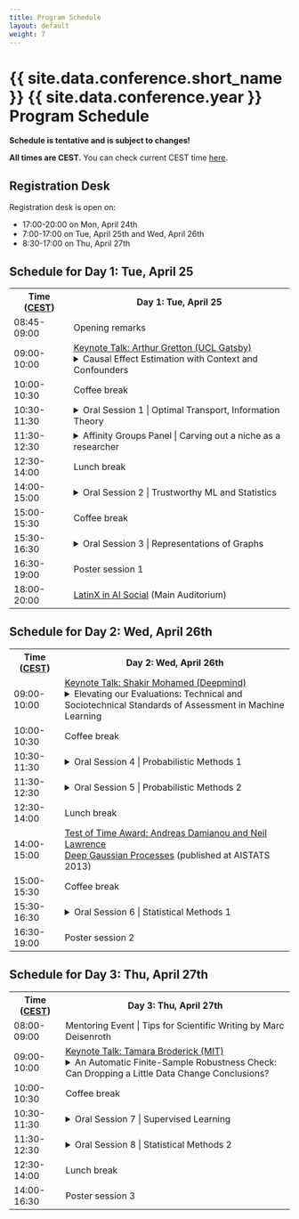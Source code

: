 ```yaml
---
title: Program Schedule
layout: default
weight: 7
---
```


# {{ site.data.conference.short_name }} {{ site.data.conference.year }} Program Schedule 

**Schedule is tentative and is subject to changes!**

**All times are CEST.**
You can check current CEST time [here](https://time.is/CEST).


## Registration Desk

Registration desk is open on:
+ 17:00-20:00 on Mon, April 24th
+ 7:00-17:00 on Tue, April 25th and Wed, April 26th
+ 8:30-17:00 on Thu, April 27th

## Schedule for Day 1: Tue, April 25

<table>
<tr>   
<th> Time (<a href="https://time.is/CEST">CEST</a>)  </th>
<th> <b>Day 1: Tue, April 25</b>
</th>
</tr>

<tr>
<td>
08:45-09:00 
</td>
<td>
Opening remarks
</td>
</tr>

<tr>
<td>
09:00-10:00
</td>
<td>
<a href="{{ "/invited.html#arthur-gretton" | relative_url }}">Keynote Talk: Arthur Gretton (UCL Gatsby)</a>
<details>
<summary>
Causal Effect Estimation with Context and Confounders
</summary>
A fundamental causal modelling task is to predict the effect of an intervention (or treatment) on an outcome, given context/covariates. Examples include predicting the effect of a medical treatment on patient health given patient symptoms and demographic information, or predicting the effect of ticket pricing on airline sales given seasonal fluctuations in demand. The problem becomes especially challenging when the treatment and context are complex (for instance, “treatment” might be a web ad design or a radiotherapy plan), and when only observational data is available (i.e., we have access to historical data, but cannot intervene ourselves). The challenge is greater still when the covariates are not observed, and constitute a hidden source of confounding.
I will give an overview of some practical tools and methods for estimating causal effects of complex, high dimensional treatments from observational data. The approach is based on conditional feature means, which represent conditional expectations of relevant model features. These features can be deep neural nets (adaptive, finite dimensional, learned from data), or kernel features (fixed, infinite dimensional, enforcing smoothness). When hidden confounding is present, a neural net implementation of instrumental variable regression can be used to correct for this confounding. The methods will be applied to modelling employment outcomes for the US Job Corps program for Disadvantaged Youth, and in policy evaluation for reinforcement learning.
</details>
</td>
</tr>

<tr>
<td>
10:00-10:30
</td>
<td>
Coffee break
</td>
</tr>

<tr>
<td>
10:30-11:30 
</td>
<td>
<details>
<summary> Oral Session 1 | Optimal Transport, Information Theory  </summary>
<ul>
<li> The Schrödinger Bridge between Gaussian Measures has a Closed Form  
</li>  
<li> Rethinking Initialization of the Sinkhorn Algorithm   
</li>
<li> Using Sliced Mutual Information to Study Memorization and Generalization in Deep Neural Networks   
</li>
<li> Mode-Seeking Divergences: Theory and Applications to GANs
</li>
</ul>
</details>
</td>
</tr>

<tr>
<td>
11:30-12:30
</td>
<td>
<details>
<summary> 
Affinity Groups Panel | Carving out a niche as a researcher
</summary>
<i>Panelists:</i> Marc Deisenroth, Jessica Schrouff, Santiago Velasco-Forero, Laura Montoya
<br>
<i>Moderator:</i> Francisco J. R. Ruiz
</details>
</td>
</tr>

<tr>
<td>
12:30-14:00
</td>
<td>
Lunch break	
</td>
</tr>

<tr>
<td>
14:00-15:00
</td>
<td>
<details>
<summary> Oral Session 2 | Trustworthy ML and Statistics  </summary>
<ul>
<li> Who Should Predict? Exact Algorithms For Learning to Defer to Humans   
</li>
<li> Generalized PTR: User-Friendly Recipes for Data-Adaptive Algorithms with Differential Privacy   
</li>
<li> Origins of Low-Dimensional Adversarial Perturbations   
</li>
<li> Data Banzhaf: A Robust Data Valuation Framework for Machine Learning
</li>
</ul>
</details>
</td>
</tr>

<tr>
<td>
15:00-15:30
</td>
<td>
Coffee break
</td>
</tr>

<tr>
<td>
15:30-16:30
</td>
<td>
<details>
<summary> Oral Session 3 | Representations of Graphs </summary>
<ul>
<li> The Power of Recursion in Graph Neural Networks for Counting Substructures   
</li>
<li> Implicit Graphon Neural Representation   
</li>
<li> Implications of sparsity and high triangle density for graph representation learning   
</li>
<li> Fitting low-rank models on egocentrically sampled partial networks
</li>
</ul>
</details>
</td>
</tr>

<tr>
<td>
16:30-19:00
</td>
<td>
Poster session 1
</td>
</tr>

<tr>
<td>
18:00-20:00
</td>
<td>
<a href="https://www.latinxinai.org/aistats-2023#:~:text=LatinX%20in%20AI%20Social%20at,25%20%2D%20April%2027%2C%202023">LatinX in AI Social</a> (Main Auditorium)
</td>
</tr>

</table>



## Schedule for Day 2: Wed, April 26th

<table>
<tr>   
<th> Time (<a href="https://time.is/CEST">CEST</a>)  </th>
<th> <b>Day 2: Wed, April 26th</b>
</th>
</tr>

<!-- <tr>
<td>
08:00-09:00
</td>
<td>
Mentoring Event 1
</td>
</tr> -->

<tr>
<td>
09:00-10:00
</td>
<td>
<a href="{{ "/invited.html#shakir-mohammed" | relative_url }}">Keynote Talk: Shakir Mohamed (Deepmind)</a>  
<details>
<summary>
Elevating our Evaluations: Technical and Sociotechnical Standards of Assessment in Machine Learning
</summary>
 Evaluation in Machine Learning does not always get the attention it deserves. I hope to focus our attention for the time of this talk on the questions of systematic evaluation in machine learning and the changes that we should continue to make as we elevate the standard of evaluation across our field. The breadth of application areas we collaborate on in machine learning requires a variety of approaches for evaluation, and we'll explore this variety by considering applications in generative models, social good, healthcare, and environmental science. Grounded in these applications, we will expand the conceptual aperture through which we think about machine learning evaluations, starting from purely technical evaluations (thinking about likelihoods), moving to mixed methods (with proper scoring rules and expert assessments), and then to sociotechnical assessments (considering fairness, impacts, and participation). My core message is that broad and expansive evaluation remains fundamental and an area into which I hope we will drive even greater investments as a community, together.
</details>

</td>
</tr>

<tr>
<td>
10:00-10:30 
</td>
<td>
Coffee break  
</td>
</tr>

<tr>
<td>
10:30-11:30
</td>
<td>
<details>
<summary> Oral Session 4 | Probabilistic Methods 1  </summary>
<ul>
<li> Do Bayesian Neural Networks Need To Be Fully Stochastic?   
</li>
<li> Indeterminacy in Generative Models: Characterization and Strong Identifiability   
</li>
<li> Distance-to-Set Priors and Constrained Bayesian Inference   
</li>
<li> Particle algorithms for maximum likelihood training of latent variable models
</li>
</ul>
</details>
</td>
</tr>

<tr>
<td>
11:30-12:30
</td>
<td>
<details>
<summary> Oral Session 5 | Probabilistic Methods 2  </summary>
<ul>
<li> BaCaDI: Bayesian Causal Discovery with Unknown Interventions   
</li>
<li> Multilevel Bayesian Quadrature   
</li>
<li> Discovering Many Diverse Solutions with Bayesian Optimization   
</li>
<li> Inducing Point Allocation for Sparse Gaussian Processes in High-Throughput Bayesian Optimisation
</li>
</ul>
</details>
</td>
</tr>

<tr>
<td>
12:30-14:00 
</td>
<td>
Lunch break  
</td>
</tr>

<tr>
<td>
14:00-15:00
</td>
<td>
<a href="{{ "/awards.html" | relative_url }}">Test of Time Award: Andreas Damianou and Neil Lawrence</a>
<br>
<a href="http://proceedings.mlr.press/v31/damianou13a.pdf">Deep Gaussian Processes</a> (published at AISTATS 2013)
</td>
</tr>

<tr>
<td>
15:00-15:30 
</td>
<td>
Coffee break  
</td>
</tr>

<tr>
<td>
15:30-16:30
</td>
<td>
<details>
<summary> Oral Session 6 | Statistical Methods 1  </summary>
<ul>
<li> Huber-robust confidence sequences   
</li>
<li> Error Estimation for Random Fourier Features    
</li>
<li> A Tale of Sampling and Estimation in Discounted Reinforcement Learning   
</li>
<li> Safe Sequential Testing and Effect Estimation in Stratified Count Data
</li>

</ul>
</details>
</td>
</tr>

<tr>
<td>
16:30-19:00
</td>
<td>
Poster session 2
</td>
</tr>

</table>



## Schedule for Day 3: Thu, April 27th

<table>
<tr>   
<th> Time (<a href="https://time.is/CEST">CEST</a>)  </th>
<th> <b>Day 3: Thu, April 27th</b>
</th>
</tr>

<tr>
<td>
08:00-09:00
</td>
<td>
Mentoring Event | Tips for Scientific Writing by Marc Deisenroth
</td>
</tr>

<tr>
<td>
09:00-10:00
</td>
<td>
<a href="{{ "/invited.html#tamara-broderick" | relative_url }}">Keynote Talk: Tamara Broderick (MIT)</a> 
<!-- <br>An Automatic Finite-Sample Robustness Check: Can Dropping a Little Data Change Conclusions? -->
<details>
<summary>
An Automatic Finite-Sample Robustness Check: Can Dropping a Little Data Change Conclusions?
</summary>
Practitioners will often analyze a data sample with the goal of applying any conclusions to a new population. For instance, if economists conclude microcredit is effective at alleviating poverty based on observed data, policymakers might decide to distribute microcredit in other locations or future years. Typically, the original data is not a perfect random sample from the population where policy is applied -- but researchers might feel comfortable generalizing anyway so long as deviations from random sampling are small, and the corresponding impact on conclusions is small as well. Conversely, researchers might worry if a very small proportion of the data sample was instrumental to the original conclusion. So we propose a method to assess the sensitivity of statistical conclusions to the removal of a very small fraction of the data set. Manually checking all small data subsets is computationally infeasible, so we propose an approximation based on the classical influence function. Our method is automatically computable for common estimators. We provide finite-sample error bounds on approximation performance and a low-cost exact lower bound on sensitivity. We find that sensitivity is driven by a signal-to-noise ratio in the inference problem, does not disappear asymptotically, and is not decided by misspecification. Empirically we find that many data analyses are robust, but the conclusions of several influential economics papers can be changed by removing (much) less than 1% of the data.
</details>
</td>
</tr>

<tr>
<td>
10:00-10:30 
</td>
<td>
Coffee break  
</td>
</tr>

<tr>
<td>
10:30-11:30
</td>
<td>
<details>
<summary> Oral Session 7 | Supervised Learning  </summary>
<ul>
<li> Don't be fooled: label leakage in explanation methods and the importance of their quantitative evaluation   
</li>
<li> Fix-A-Step: Semi-supervised Learning From Uncurated Unlabeled Data   
</li>
<li> Blessing of Class Diversity in Pre-training   
</li>
<li> Federated Learning under Distributed Concept Drift
</li>
</ul>
</details>
</td>
</tr>

<tr>
<td>
11:30-12:30
</td>
<td>
<details>
<summary> Oral Session 8 | Statistical Methods 2  </summary>
<ul>
<li> Scalable Bicriteria Algorithms for Non-Monotone Submodular Cover   
</li>
<li> Noisy Low-rank Matrix Optimization: Geometry of Local Minima and Convergence Rate   
</li>
<li> An Efficient and Continuous Voronoi Density Estimator   
</li>
<li> Hedging against Complexity: Distributionally Robust Optimization with Parametric Approximation
</li>
</ul>
</details>
</td>
</tr>

<tr>
<td>
12:30-14:00
</td>
<td>
Lunch break  
</td>
</tr>

<tr>
<td>
14:00-16:30 
</td>
<td>
Poster session 3 
</td>
</tr>

</table>
